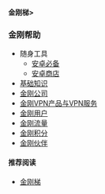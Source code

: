 #### 金刚梯>
### 金刚帮助
- 随身工具
  - [安卓必备](https://a2zitpro.github.io/web/greenhandtools)
  - [安卓商店](https://a2zitpro.github.io/web/appstores_b)
- [基础知识]()
- [金刚公司](https://a2zitpro.github.io/web/list_a2zitpro)
- [金刚VPN产品与VPN服务](https://a2zitpro.github.io/web/list_kkproducts&services)
- [金刚用户](https://a2zitpro.github.io/web/list_kkuser)
- [金刚流量]()
- [金刚积分]()
- [金刚伙伴]()


#### 推荐阅读
- [金刚梯](https://a2zitpro.github.io/web/dlb)
